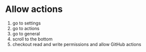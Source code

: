 # Allow actions

1) go to settings
2) go to actions
3) go to general
4) scroll to the bottom
5) checkout read and write permissions and allow GitHub actions

